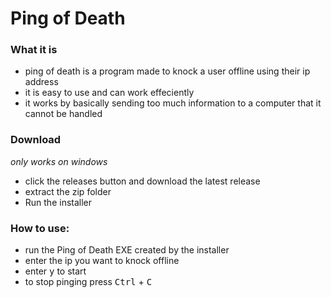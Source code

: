 # Ping of Death

### What it is
- ping of death is a program made to knock a user offline using their ip address
- it is easy to use and can work effeciently
- it works by basically sending too much information to a computer that it cannot be handled

### Download 
*only works on windows*
 - click the releases button and download the latest release
 - extract the zip folder
 - Run the installer
### How to use: 
- run the Ping of Death EXE created by the installer
- enter the ip you want to knock offline
- enter <kbd>y</kbd> to start
- to stop pinging press <kbd>Ctrl</kbd> + <kbd>C</kbd>
